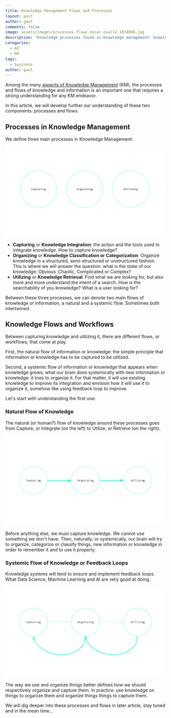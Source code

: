 ```yaml
---
title: Knowledge Management Flows and Processes
layout: post
author: gaut
comments: false
image: assets/images/processes-flows-oscar-ovalle-1034008.jpg
description: "Knowledge processes found in knowledge management: knowledge integration, classification or categorization, and retrieval."
categories:
  - AI
  - KM
tags:
  - business
author: gaut
---
```

Among the many [aspects of Knowledge Management](/knowledge-management/) (KM), the processes and flows of knowledge and information is an important one that requires a strong understanding for any KM endeavor.

In this article, we will develop further our understanding of these two components: processes and flows.
## Processes in Knowledge Management

We define three main processes in Knowledge Management:

![](/assets/images/km-chart.png)

- **Capturing** or **Knowledge Integration**: the action and the tools used to integrate knowledge. How to capture knowledge?
- **Organizing** or **Knowledge Classification or Categorization**: Organize knowledge in a structured, semi-structured or unstructured fashion. 
This is where we will answer the question: what is the state of our knowledge: Obvious ,Chaotic, Complicated or Complex?
- **Utilizing** or **Knowledge Retrieval**: Find what we are looking for, but also more and more understand the intent of a search. How is the searchability of you knowledge? What is a user looking for?

Between these three processes, we can denote two main flows of knowledge or information, a natural and a systemic flow. Sometimes both intertwined.

## Knowledge Flows and Workflows

Between capturing knowledge and utilizing it, there are different flows, or workflows, that come at play.

First, the natural flow of information or knowledge: the simple principle that information or knowledge has to be captured to be utilized. 

Second, a systemic flow of information or knowledge that appears when knowledge grows: what our brain does systemically with new information or knowledge: it tries to organize it. For that matter, it will use existing knowledge to improve its integration and envision how it will use it to organize it, somehow like using feedback loop to improve.

<!-- Is Knowledge Management a chicken and egg problem? -->

Let's start with understanding the first one.

### Natural Flow of Knowledge

The natural (or human?) flow of knowledge around these processes goes from Capture, or Integrate (on the left) to Utilize, or Retrieve (on the right).


![](/assets/images/knowledge-flow.png)

Before anything else, we must capture knowledge. We cannot use something we don't have. Then, naturally, or systemically, our brain will try to organize, categorize or classify things, new information or knowledge in order to remember it and to use it properly.


### Systemic Flow of Knowledge or Feedback Loops

Knowledge systems will tend to ensure and implement feedback loops. What Data Science, Machine Learning and AI are very good at doing.

![](/assets/images/km-feedback-loops.png)

The way we use and organize things better defines how we should respectively organize and capture them. In practice: use knowledge on things to organize them and organize things things to capture them. 

We will dig deeper into these processes and flows in later article, stay tuned and in the mean time...
